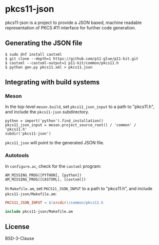 # pkcs11-json

pkcs11-json is a project to provide a JSON based, machine readable
representation of PKCS #11 interface for further code generation.

## Generating the JSON file

```console
$ sudo dnf install castxml
$ git clone --depth=1 https://github.com/p11-glue/p11-kit.git
$ castxml --castxml-output=1 p11-kit/common/pkcs11.h
$ python gen.py pkcs11.xml > pkcs11.json
```

## Integrating with build systems

### Meson

In the top-level `meson.build`, set `pkcs11_json_input` to a path to
"pkcs11.h", and include the `pkcs11-json` subdirectory.

```meson
python = import('python').find_installation()
pkcs11_json_input = meson.project_source_root() / 'common' / 'pkcs11.h'
subdir('pkcs11-json')
```

`pkcs11_json` will point to the generated JSON file.

### Autotools

In `configure.ac`, check for the `castxml` program:

```autoconf
AM_MISSING_PROG([PYTHON], [python])
AM_MISSING_PROG([CASTXML], [castxml])
```

In `Makefile.am`, set `PKCS11_JSON_INPUT` to a path to "pkcs11.h", and include `pkcs11-json/Makefile.am`:

```makefile
PKCS11_JSON_INPUT = $(srcdir)/common/pkcs11.h

include pkcs11-json/Makefile.am
```

## License

BSD-3-Clause
